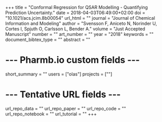 +++
title = "Conformal Regression for QSAR Modelling - Quantifying Prediction Uncertainty."
date = 2018-04-03T06:49:00+02:00
doi = "10.1021/acs.jcim.8b00054"
url_html = ""
journal = "Journal of Chemical Information and Modeling"
author = "Svensson F, Aniceto N, Norinder U, Cortes I, Spjuth O, Carlsson L, Bender A."
volume = "Just Accepted Manuscript"
number = ""
art_number = ""
year = "2018"
keywords = ""
document_bibtex_type = ""
abstract = ""
# --- Pharmb.io custom fields ---
short_summary = ""
users = ["olas"]
projects = [""]
# --- Tentative URL fields ---
url_repo_data = ""
url_repo_paper = ""
url_repo_code = ""
url_repo_notebook = ""
url_tutorial = ""
+++



